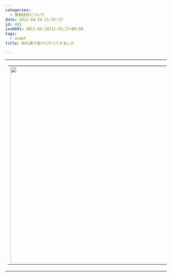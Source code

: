 ```yaml
---
categories:
  - 情報技術について
date: 2012-04-24 11:55:17
id: 483
iso8601: 2012-04-24T11:55:17+09:00
tags:
  - undef
title: 桜の通り抜けに行ってきました

---
```


<table cellpadding="0" cellspacing="0" width="100%" align="center" background="http://images.apple.com/dm/groups/iapps/bg/travel-postcard-bg.jpg" style="margin:0px;padding:0px;">
<tbody><tr>
<td>
<table border="0" cellpadding="0" cellspacing="0" align="center">
<tbody><tr>
<td>
<img width="715" height="615" style="margin:0px;display:block;" src="https://www.nqou.net/images/1335236121595" />
</td>
</tr>
</tbody></table>
</td>
</tr>
</tbody></table>
    	